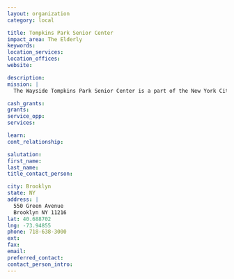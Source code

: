 ```yaml
---
layout: organization
category: local

title: Tompkins Park Senior Center
impact_area: The Elderly
keywords: 
location_services: 
location_offices: 
website: 

description: 
mission: |
  The Wayside Tompkins Park Senior Center is a part of the New York City Department for the Aging Services network of low-income assisted living facilities. The Center offers long-term residential care, room and board, housekeeping, personal care and supervision. Meals are provided three times daily, and a full range of planned activities and outings are offered regularly.

cash_grants: 
grants: 
service_opp: 
services: 

learn: 
cont_relationship: 

salutation: 
first_name: 
last_name: 
title_contact_person: 

city: Brooklyn
state: NY
address: |
  550 Green Avenue     
  Brooklyn NY 11216
lat: 40.688702
lng: -73.94855
phone: 718-638-3000
ext: 
fax: 
email: 
preferred_contact: 
contact_person_intro: 
---
```

